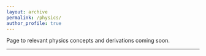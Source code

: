 ```yaml
---
layout: archive
permalink: /physics/
author_profile: true
---
```


Page to relevant physics concepts and derivations coming soon.

_________________

